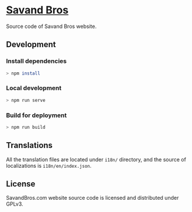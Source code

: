 # [Savand Bros](https://savandbros.com)

Source code of Savand Bros website.

## Development

### Install dependencies

```bash
> npm install
```

### Local development

```bash
> npm run serve
```

### Build for deployment

```bash
> npm run build
```

## Translations

All the translation files are located under `i18n/` directory, and the source of localizations is `i18n/en/index.json`.

## License

SavandBros.com website source code is licensed and distributed under GPLv3.
